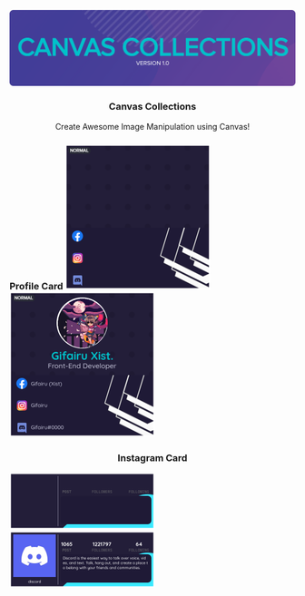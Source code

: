 <!-- PROJECT LOGO -->
<p align="center">
  <a href="https://github.com/Gifairu/canvas-collections">
    <img src="assets/Logo.png" alt="Logo">
  </a>

  <h3 align="center">Canvas Collections</h3>
  <p align="center">Create Awesome Image Manipulation using Canvas!</p>
</p>

<!-- PROFILE CARD -->
<p align="center">
   <h3>Profile Card</h>
   <a href="https://github.com/Gifairu/canvas-collections">
      <img src="src/assets/template/Card.png" alt="Card-Before" width="256">
      <img src="results/Card.png" alt="Card-After" width="256">
   </a>
</p>

<!-- INSTAGRAM CARD -->
<p align="center">
  <h3 align="center">Instagram Card</h3>
  
  <a href="https://github.com/Gifairu/canvas-collections">
		<img src="src/assets/template/Instagram.png" alt="Instagram-Before" width="256">
		<img src="results/Instagram.png" alt="Instagram-After" width="256">
	</a>
</p>
